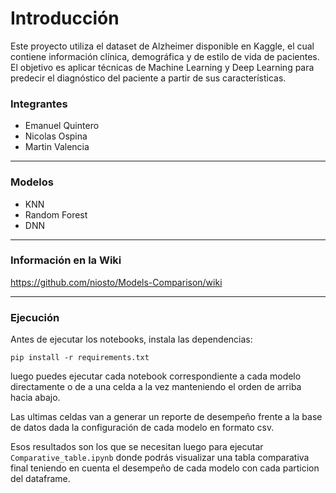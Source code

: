 # Introducción
Este proyecto utiliza el dataset de Alzheimer disponible en Kaggle, el cual contiene información clínica, demográfica y de estilo de vida de pacientes.  
El objetivo es aplicar técnicas de Machine Learning y Deep Learning para predecir el diagnóstico del paciente a partir de sus características.  

### Integrantes ###

- Emanuel Quintero
- Nicolas Ospina
- Martin Valencia

---

### Modelos ###

- KNN
- Random Forest
- DNN

---

### Información en la Wiki ###

https://github.com/niosto/Models-Comparison/wiki

---

### Ejecución ###

Antes de ejecutar los notebooks, instala las dependencias:

`pip install -r requirements.txt`

luego puedes ejecutar cada notebook correspondiente a cada modelo directamente o de a una celda a la vez manteniendo el orden de arriba hacia abajo.

Las ultimas celdas van a generar un reporte de desempeño frente a la base de datos dada la configuración de cada modelo en formato csv.

Esos resultados son los que se necesitan luego para ejecutar `Comparative_table.ipynb` donde podrás visualizar una tabla comparativa final teniendo en cuenta el desempeño de cada modelo con cada particion del dataframe.

